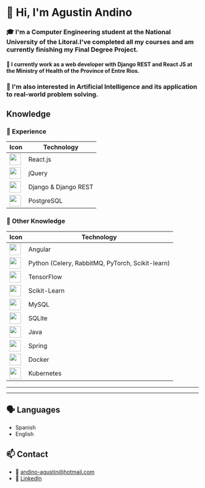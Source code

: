 # 👋 Hi, I'm Agustin Andino

### 🎓 I'm a **Computer Engineering** student at the **National University of the Litoral**.I've completed all my courses and am currently finishing my Final Degree Project.

#### 💼 I currently work as a **web developer** with **Django REST and React JS** at the **Ministry of Health of the Province of Entre Ríos**.

### 🧠 I'm also interested in **Artificial Intelligence** and its application to real-world problem solving.

##  Knowledge

### 🚀 Experience
| Icon | Technology |
|------|------------|
| <img src="https://skillicons.dev/icons?i=react" width="30"/> | React.js |
| <img src="https://skillicons.dev/icons?i=jquery" width="30"/> | jQuery |
| <img src="https://skillicons.dev/icons?i=django" width="30"/> | Django & Django REST |
| <img src="https://skillicons.dev/icons?i=postgresql" width="30"/> | PostgreSQL |

### 🧠 Other Knowledge
| Icon | Technology |
|------|------------|
| <img src="https://skillicons.dev/icons?i=angular" width="30"/> | Angular |
| <img src="https://skillicons.dev/icons?i=python" width="30"/> | Python (Celery, RabbitMQ, PyTorch, Scikit-learn) |
| <img src="https://skillicons.dev/icons?i=tensorflow" width="30"/> | TensorFlow |
| <img src="https://skillicons.dev/icons?i=sklearn" width="30"/> | Scikit-Learn |
| <img src="https://skillicons.dev/icons?i=mysql" width="30"/> | MySQL |
| <img src="https://skillicons.dev/icons?i=sqlite" width="30"/> | SQLite |
| <img src="https://skillicons.dev/icons?i=java" width="30"/> | Java |
| <img src="https://skillicons.dev/icons?i=spring" width="30"/> | Spring |
| <img src="https://skillicons.dev/icons?i=docker" width="30"/> | Docker |
| <img src="https://skillicons.dev/icons?i=kubernetes" width="30"/> | Kubernetes |

---
---

## 🗣️ Languages
- Spanish
- English

## 📫 Contact

- 📧 andino-agustin@hotmail.com  
- 🔗 [LinkedIn](https://www.linkedin.com/in/agustin-andino/)  

